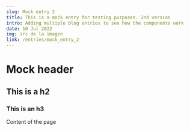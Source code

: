```yaml
---
slug: Mock entry 2
title: This is a mock entry for testing purposes. 2nd version
intro: Adding multiple blog entries to see how the components work
date: 10 Jul 2022
img: src de la imagen
link: /entries/mock_entry_2 
---
```


# Mock header

## This is a h2

### This is an h3

Content of the page
